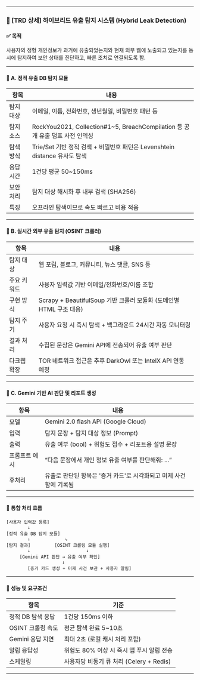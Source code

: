 

---

### 🧩 \[TRD 상세] 하이브리드 유출 탐지 시스템 (Hybrid Leak Detection)

#### ✅ 목적

사용자의 정형 개인정보가 과거에 유출되었는지와 현재 외부 웹에 노출되고 있는지를 동시에 탐지하여 보안 상태를 진단하고, 빠른 조치로 연결되도록 함.

---

#### 🔹 A. 정적 유출 DB 탐지 모듈

| 항목    | 내용                                                                |
| ----- | ----------------------------------------------------------------- |
| 탐지 대상 | 이메일, 이름, 전화번호, 생년월일, 비밀번호 패턴 등                                    |
| 탐지 소스 | RockYou2021, Collection#1\~5, BreachCompilation 등 공개 유출 덤프 사전 인덱싱 |
| 탐색 방식 | Trie/Set 기반 정적 검색 + 비밀번호 패턴은 Levenshtein distance 유사도 탐색          |
| 응답 시간 | 1건당 평균 50\~150ms                                                  |
| 보안 처리 | 탐지 대상 해시화 후 내부 검색 (SHA256)                                        |
| 특징    | 오프라인 탐색이므로 속도 빠르고 비용 적음                                           |

---

#### 🔹 B. 실시간 외부 유출 탐지 (OSINT 크롤러)

| 항목     | 내용                                                  |
| ------ | --------------------------------------------------- |
| 탐지 대상  | 웹 포럼, 블로그, 커뮤니티, 뉴스 댓글, SNS 등                       |
| 주요 키워드 | 사용자 입력값 기반 이메일/전화번호/이름 조합                           |
| 구현 방식  | Scrapy + BeautifulSoup 기반 크롤러 모듈화 (도메인별 HTML 구조 대응) |
| 탐지 주기  | 사용자 요청 시 즉시 탐색 + 백그라운드 24시간 자동 모니터링                 |
| 결과 처리  | 수집된 문장은 Gemini API에 전송되어 유출 여부 판단                   |
| 다크웹 확장 | TOR 네트워크 접근은 추후 DarkOwl 또는 IntelX API 연동 예정         |

---

#### 🔹 C. Gemini 기반 AI 판단 및 리포트 생성

| 항목      | 내용                                     |
| ------- | -------------------------------------- |
| 모델      | Gemini 2.0 flash API (Google Cloud)      |
| 입력      | 탐지 문장 + 탐지 대상 정보 (Prompt)              |
| 출력      | 유출 여부 (bool) + 위험도 점수 + 리포트용 설명 문장     |
| 프롬프트 예시 | “다음 문장에서 개인 정보 유출 여부를 판단해줘: ...”       |
| 후처리     | 유출로 판단된 항목은 '증거 카드'로 시각화되고 미제 사건함에 기록됨 |

---

#### 🔹 통합 처리 흐름

```
[사용자 입력값 등록]
        ↓
[정적 유출 DB 탐지 모듈]
        ↓             ↘
[탐지 결과]         [OSINT 크롤링 모듈 실행]
        ↓                     ↓
     [Gemini API 판단 → 유출 여부 확인]
                     ↓
        [증거 카드 생성 + 미제 사건 보관 + 사용자 알림]
```

---

#### 🔹 성능 및 요구조건

| 항목           | 기준                             |
| ------------ | ------------------------------ |
| 정적 DB 탐색 응답  | 1건당 150ms 이하                   |
| OSINT 크롤링 속도 | 평균 탐색 완료 5\~10초                |
| Gemini 응답 지연 | 최대 2초 (로컬 캐시 처리 포함)            |
| 알림 응답성       | 위험도 80% 이상 시 즉시 앱 푸시 알림 전송     |
| 스케일링         | 사용자당 비동기 큐 처리 (Celery + Redis) |

---
